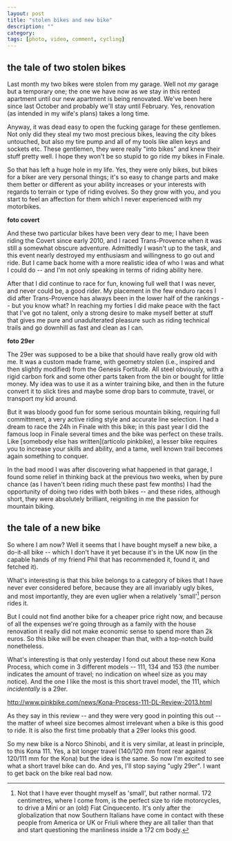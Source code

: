 ```yaml
---
layout: post
title: "stolen bikes and new bike"
description: ""
category:
tags: [photo, video, comment, cycling]
---
```


## the tale of two stolen bikes

Last month my two bikes were stolen from my garage. Well not _my_ garage but a temporary one; the one we have now as we stay in this rented apartment until our new apartment is being renovated. We've been here since last October and probably we'll stay until February. Yes, renovation (as intended in my wife's plans) takes a long time. 

Anyway, it was dead easy to open the fucking garage for these gentlemen. Not only did they steal my two most precious bikes, leaving the city bikes untouched, but also my tire pump and all of my tools like allen keys and sockets etc. These gentlemen, they were really "into bikes" and knew their stuff pretty well. I hope they won't be so stupid to go ride my bikes in Finale. 

So that has left a huge hole in my life. Yes, they were only bikes, but bikes for a biker are very personal things; it's so easy to change parts and make them better or different as your ability increases or your interests with regards to terrain or type of riding evolves. So they grow with you, and you start to feel an affection for them which I never experienced with my motorbikes.

**foto covert**

And these two particular bikes have been very dear to me; I have been riding the Covert since early 2010, and I raced Trans-Provence when it was still a somewhat obscure adventure. Admittedly I wasn't up to the task, and this event nearly destroyed my enthusiasm and willingness to go out and ride. But I came back home with a more realistic idea of who I was and what I could do -- and I'm not only speaking in terms of riding ability here.

After that I did continue to race for fun, knowing full well that I was never, and never could be, a good rider. My placement in the few enduro races I did after Trans-Provence has always been in the lower half of the rankings -- but you know what? In reaching my forties I did make peace with the fact that I've got no talent, only a strong desire to make myself better at stuff that gives me pure and unadulterated pleasure such as riding technical trails and go downhill as fast and clean as I can.

**foto 29er** 

The 29er was supposed to be a bike that should have really grow old with me. It was a custom made frame, with geometry stolen (i.e., inspired and then slightly modified) from the Genesis Fortitude. All steel obviously, with a rigid carbon fork and some other parts taken from the bin or bought for little money. My idea was to use it as a winter training bike, and then in the future convert it to slick tires and maybe some drop bars to commute, travel, or transport my kid around.

But it was bloody good fun for some serious mountain biking, requiring full committment, a very active riding style and accurate line selection. I had a dream to race the 24h in Finale with this bike; in this past year I did the famous loop in Finale several times and the bike was perfect on these trails. Like [somebody else has written](articolo pinkbike), a lesser bike requires you to increase your skills and ability, and a tame, well known trail becomes again something to conquer.

In the bad mood I was after discovering what happened in that garage, I found some relief in thinking back at the previous two weeks, when by pure chance (as I haven't been riding much these past few months) I had the opportunity of doing two rides with both bikes -- and these rides, although short, they were absolutely brilliant, reigniting in me the passion for mountain biking.

## the tale of a new bike 

So where I am now? Well it seems that I have bought myself a new bike, a do-it-all bike -- which I don't have it yet because it's in the UK now (in the capable hands of my friend Phil that has recommended it, found it, and fetched it).

What's interesting is that this bike belongs to a category of bikes that I have never ever considered before, because they are all invariably ugly bikes, and most importantly, they are even uglier when a relatively 'small'[^nota-small] person rides it.

But I could not find another bike for a cheaper price right now, and because of all the expenses we're going through as a family with the house renovation it really did not make economic sense to spend more than 2k euros. So this bike will be even cheaper than that, with a top-notch build nonetheless.

What's interesting is that only yesterday I fond out about these new Kona Process, which come in 3 different models -- 111, 134 and 153 (the number indicates the amount of travel; no indication on wheel size as you may notice). And the one I like the most is this short travel model, the 111, which _incidentally_ is a 29er. 

<http://www.pinkbike.com/news/Kona-Process-111-DL-Review-2013.html>

As they say in this review -- and they were very good in pointing this out -- the matter of wheel size becomes almost irrelevant when a bike is this good to ride. It is also the first time probably that a 29er looks this good.

So my new bike is a Norco Shinobi, and it is very similar, at least in principle, to this Kona 111. Yes, a bit longer travel (140/120 mm front rear against 120/111 mm for the Kona) but the idea is the same. So now I'm excited to see what a short travel bike can do. And yes, I'll stop saying "ugly 29er". I want to get back on the bike real bad now.





[^nota-small]: Not that I have ever thought myself as 'small', but rather normal. 172 centimetres, where I come from, is the perfect size to ride motorcycles, to drive a Mini or an (old) Fiat Cinquecento. It's only after the globalization that now Southern Italians have come in contact with these people from America or UK or Friuli where they are all taller than that and start questioning the manliness inside a 172 cm body.